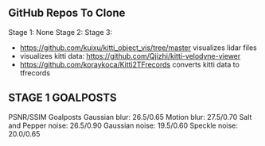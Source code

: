 GitHub Repos To Clone
---------------------
Stage 1: None
Stage 2: 
Stage 3: 
- https://github.com/kuixu/kitti_object_vis/tree/master visualizes lidar files
- visualizes kitti data: https://github.com/Qjizhi/kitti-velodyne-viewer
- https://github.com/koraykoca/Kitti2TFrecords converts kitti data to tfrecords


STAGE 1 GOALPOSTS
-----------------
PSNR/SSIM Goalposts
Gaussian blur: 26.5/0.65
Motion blur: 27.5/0.70
Salt and Pepper noise: 26.5/0.90
Gaussian noise: 19.5/0.60
Speckle noise: 20.0/0.65